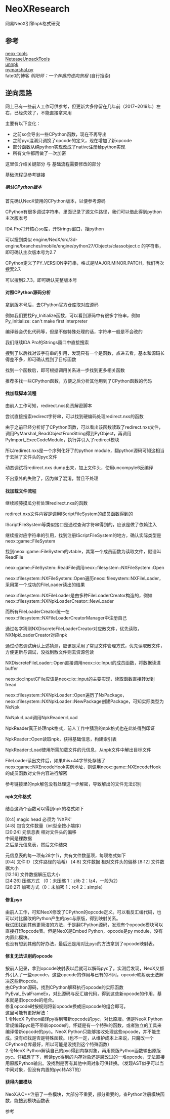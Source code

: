 # NeoXResearch
  
网易NeoX引擎npk格式研究

## 参考
[neox-tools](https://github.com/xforce/neox-tools)  
[NeteaseUnpackTools](https://github.com/yuanbi/NeteaseUnpackTools)  
[unnpk](https://github.com/YJBeetle/unnpk)  
[pymarshal.py](https://gist.github.com/fate0/3e1d23bce9d4d2cfa93848dd92aba3d4)  
fate0的博客 *阴阳师：一个非酋的逆向旅程*  (自行搜索)
  
## 逆向思路
网上已有一些前人工作可供参考，但更新大多停留在几年前（2017~2019年）左右，已经失效了，不能直接拿来用  

主要有以下变化：
* 之前so会导出一些CPython函数，现在不再导出
* 之前pyc混淆只调换了opcode的定义，现在增加了新opcode
* 部分函数从纯python实现改成了native注册给python实现
* 所有文件都再做了一次加密  

这里仅介绍关键部分 与 基础流程需要修改的部分  

基础流程见参考链接  


##### 确认CPython版本
首先确认NeoX使用的CPython版本，以便参考源码  

CPython有很多调试字符串，里面记录了源文件路径，我们可以借此得到python主次版本号  

IDA Pro打开核心so库，开Strings窗口，搜python  

可以搜到类似 engine/NeoX/src/3d-engine/branches/mobile/engine/python27/Objects/classobject.c 的字符串，即可确认主次版本号为2.7  

CPython定义了PY_VERSION字符串，格式是MAJOR.MINOR.PATCH，我们再次搜索2.7.  

可以搜到2.7.3，即可确认完整版本号  

#### 对照CPython源码分析
拿到版本号后，去CPython官方仓库取对应源码  

例如我们要找Py_Initialize函数，可以看到源码中有很多字符串，例如 Py_Initialize: can't make first interpreter  

编译器会优化代码等，但是不做特殊处理的话，字符串一般是不会改的  

我们继续IDA Pro的Strings窗口中直接搜索  

搜到了以后找对该字符串的引用，发现只有一个是函数，点进去看，基本和源码长得差不多，即可确认找到了目标函数  

找到一个函数后，即可根据调用关系进一步找到更多相关函数  

推荐多找一些CPython函数，方便之后分析其他用到了CPython函数的代码  

#### 找加载脚本流程
由前人工作可知，redirect.nxs负责解密脚本  

尝试直接搜索redirect字符串，可以找到硬编码处理redirect.nxs的函数  

由于之前已经分析好了CPython函数，可以看出该函数读取了redirect.nxs文件，调用PyMarshal_ReadObjectFromString得到PyObject，再调用PyImport_ExecCodeModule，执行并引入了redirect模块   

所以redirect.nxs是一个序列化好了的python module，翻python源码可知这相当于去掉了文件头的pyc文件  

动态调试将redirect.nxs dump出来，加上文件头，使用uncompyle6反编译  

不出意外的失败了，因为做了混淆，暂且不处理  

#### 找加载文件流程
继续顺藤摸瓜分析处理redirect.nxs的函数  

redirect.nxs文件内容是调用IScriptFileSystem的成员函数得到的  

IScriptFileSystem等类似接口是通过查询字符串得到的，应该是做了依赖注入  

继续搜对应字符串的引用，找到注册IScriptFileSystem的地方，确认实际类型是neox::game::FileSystem  

找到neox::game::FileSystem的vtable，其第一个成员函数为读取文件，假设叫ReadFile  

neox::game::FileSystem::ReadFile调用neox::filesystem::NXFileSystem::Open

neox::filesystem::NXFileSystem::Open遍历neox::filesystem::NXFileLoader，采用第一个成功的FileLoader读出的结果  

neox::filesystem::NXFileLoader是由多种FileLoaderCreator构造的，例如neox::filesystem::NXNpkLoaderCreator::NewLoader  

而所有FileLoaderCreator统一在neox::filesystem::NXFileLoaderCreatorManager中注册自己  

通过名字猜测NXDiscreteFileLoaderCreator对应散文件，优先读取，NXNpkLoaderCreator对应npk  

通过动态调试确认上述猜测，应该是采用了常见文件管理方式，优先读取散文件，方便更新与调试，没找到散文件则去资源包读  

NXDiscreteFileLoader::Open直接调用neox::io::Input的成员函数，将数据读进buffer  

neox::io::InputCFile应该是neox::io::input的主要实现，读取函数直接转发到fread  

neox::filesystem::NXNpkLoader::Open遍历了NxPackage，neox::filesystem::NXNpkLoader::NewPackage创建Package，可知实际类型为NxNpk  

NxNpk::Load调用NpkReader::Load  

NpkReader真正处理npk格式，前人工作中猜测的npk格式也在此处得到印证  

NpkReader::Open读取npk，获得基础信息，构建索引表  

NpkReader::Load使用所需加载文件的元信息，从npk文件中解出目标文件  

FileLoader读出文件后，如果this+44字节处存储了neox::game::NXEncodeHook实例地址，则调用neox::game::NXEncodeHook的成员函数对文件内容进行解密  

参考链接里的npk解包没有处理这一步解密，导致解出的文件无法识别  

#### npk文件格式
结合这两个函数可以得到npk的格式如下  

[0:4] magic head 必须为 'NXPK'  
[4:8] 包含文件数量（int型全按小端序）   
[20:24] 元信息表 相对文件头的偏移   
中间是裸数据  
之后是元信息表，然后文件结束  

元信息表的每一项有28字节，共有文件数量项，每项格式如下  
[0:4] 文件ID（文件路径的哈希）
[4:8] 文件数据 相对文件头的偏移
[8:12] 文件数据大小  
[12:16] 文件数据解压后大小  
[24:26] 压缩方式 （0：未压缩 1：zlib 2：lz4，一般为2）    
[26:27] 加密方式（0：未加密 1：rc4 2：simple）  

#### 修复pyc
由前人工作，可知NeoX修改了CPython的opcode定义。可以看反汇编代码，也可以对比魔改的Python产生的pyc与原版，得到映射关系。  
我试图找到其他更简洁的方法，于是翻CPython源码，发现有个opcode模块可以直接打印opcode表。但是NeoX是Embed Python，opcode是py module，没有内置此模块。    
也没有想到其他的好办法，最后还是用对比pyc的方法拿到了opcode映射表。  

#### 修复无法识别的opcode
按前人记录，拿到opcode映射表以后就可以解码pyc了。实测后发现，NeoX又额外引入了一些opcode，这些opcode的作用与已有的不同，opcode映射表无法解决这些新opcde。  
由CPython源码，找到CPython解释执行opcode的实际函数PyEval_EvalFrameEx，对比源码与反汇编代码，得到这些新opcode的作用，基本就是旧opcode的组合。  
修复opcode时按规则将新opcode换成旧opcode的组合即可。  
这里可能有更好解法：  
1.令NeoX Python编译py得到带新opcode的pyc，对比原版。但是NeoX Python常规编译pyc是不带新opcode的。怀疑是有一个特殊的函数，或者独立的工具来编译带新opcode的pyc。NeoX Python只能够接收处理这些opcode，并不能生成。没有细找是否是特殊函数。（也不一定，从维护成本上来说，只魔改一个CPython仓库最好，所以可能是没找到这个特殊函数）  
2.令NeoX Python解读自己的pyc得到内存对象，再用原版Python函数输出原版pyc。仔细想了下，解读pyc得到的内存对象还是魔改过的一堆opcode，无法直接用原版Python输出。没找到是否有其他中间对象可供转换。（发现AST似乎可以当中间对象，但没有内置的pyc转AST的） 

#### 获得内置模块
NeoX从C++注册了一些模块，大部分不重要，部分重要的，查Python注册模块函数，能搜到模块函数表

参考  

